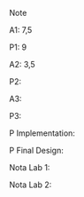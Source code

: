 Note

A1: 7,5

P1: 9

A2: 3,5

P2:

A3:

P3:

P Implementation:

P Final Design:

Nota Lab 1:

Nota Lab 2:
